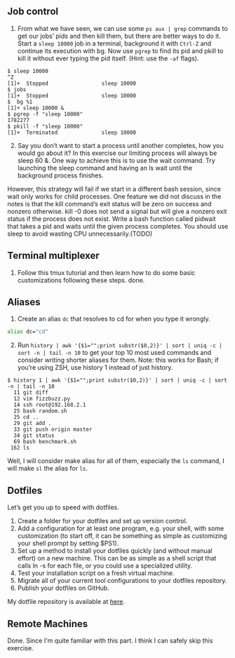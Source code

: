 ## Job control
1. From what we have seen, we can use some `ps aux | grep` commands to get our jobs’ pids and then kill them, but there are better ways to do it. Start a `sleep 10000` job in a terminal, background it with `Ctrl-Z` and continue its execution with bg. Now use `pgrep` to find its pid and pkill to kill it without ever typing the pid itself. (Hint: use the `-af` flags).

```console
$ sleep 10000
^Z
[1]+  Stopped                 sleep 10000
$ jobs
[1]+  Stopped                 sleep 10000
$  bg %1
[1]+ sleep 10000 &
$ pgrep -f "sleep 10000"
1782277
$ pkill -f "sleep 10000"
[1]+  Terminated              sleep 10000
```

2. Say you don’t want to start a process until another completes, how you would go about it? In this exercise our limiting process will always be sleep 60 &. One way to achieve this is to use the wait command. Try launching the sleep command and having an ls wait until the background process finishes.

However, this strategy will fail if we start in a different bash session, since wait only works for child processes. One feature we did not discuss in the notes is that the kill command’s exit status will be zero on success and nonzero otherwise. kill -0 does not send a signal but will give a nonzero exit status if the process does not exist. Write a bash function called pidwait that takes a pid and waits until the given process completes. You should use sleep to avoid wasting CPU unnecessarily.(TODO)

## Terminal multiplexer
1. Follow this tmux tutorial and then learn how to do some basic customizations following these steps.
done.

## Aliases
1. Create an alias `dc` that resolves to cd for when you type it wrongly.

```bash
alias dc="cd"
```

2. Run `history | awk '{$1="";print substr($0,2)}' | sort | uniq -c | sort -n | tail -n 10` to get your top 10 most used commands and consider writing shorter aliases for them. Note: this works for Bash; if you’re using ZSH, use history 1 instead of just history.

```console
$ history 1 | awk '{$1="";print substr($0,2)}' | sort | uniq -c | sort -n | tail -n 10
  11 git diff
  12 vim fizzbuzz.py
  14 ssh root@192.168.2.1
  25 bash random.sh
  25 cd ..
  29 git add .
  33 git push origin master
  34 git status
  69 bash benchmark.sh
 162 ls
```

Well, I will consider make alias for all of them, especially the `ls` command, I will make `sl` the alias for `ls`.

## Dotfiles
Let’s get you up to speed with dotfiles.

1. Create a folder for your dotfiles and set up version control.
2. Add a configuration for at least one program, e.g. your shell, with some customization (to start off, it can be something as simple as customizing your shell prompt by setting $PS1).
3. Set up a method to install your dotfiles quickly (and without manual effort) on a new machine. This can be as simple as a shell script that calls ln -s for each file, or you could use a specialized utility.
4. Test your installation script on a fresh virtual machine.
5. Migrate all of your current tool configurations to your dotfiles repository.
6. Publish your dotfiles on GitHub.

My dotfile repository is available at [here](https://github.com/Bill0412/dotfiles).

## Remote Machines
Done. Since I'm quite familiar with this part. I think I can safely skip this exercise.

